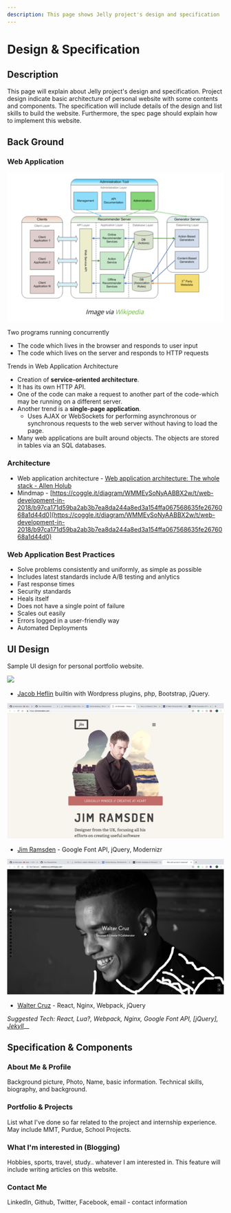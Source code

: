 ```yaml
---
description: This page shows Jelly project's design and specification
---
```


# Design & Specification

## Description

  This page will explain about Jelly project's design and specification. Project design indicate basic architecture of personal website with some contents and components. The specification will include details of the design and list skills to build the website. Furthermore, the spec page should explain how to implement this website.

## Back Ground

### Web Application

![](.gitbook/assets/screen-shot-2018-11-09-at-8.14.30-pm.png)

Two programs running concurrently

* The code which lives in the browser and responds to user input
* The code which lives on the server and responds to HTTP requests

Trends in Web Application Architecture

* Creation of **service-oriented architecture**.
* It has its own HTTP API.
* One of the code can make a request to another part of the code-which may be running on a different server.
* Another trend is a **single-page application**.
  * Uses AJAX or WebSockets for performing asynchronous or synchronous requests to the web server without having to load the page.
* Many web applications are built around objects. The objects are stored in tables via an SQL databases.

### Architecture

* Web application architecture - [Web application architecture: The whole stack - Allen Holub](https://www.youtube.com/watch?v=SgEFNRf67Cw)
* Mindmap - [https://coggle.it/diagram/WMMEvSoNyAABBX2w/t/web-development-in-2018/b97ca171d59ba2ab3b7ea8da244a8ed3a154ffa067568635fe2676068a1d44d0](https://coggle.it/diagram/WMMEvSoNyAABBX2w/t/web-development-in-2018/b97ca171d59ba2ab3b7ea8da244a8ed3a154ffa067568635fe2676068a1d44d0)

### Web Application Best Practices

* Solve problems consistently and uniformly, as simple as possible
* Includes latest standards include A/B testing and anlytics
* Fast response times
* Security standards
* Heals itself
* Does not have a single point of failure
* Scales out easily
* Errors logged in a user-friendly way
* Automated Deployments

## UI Design

  Sample UI design for personal portfolio website. 

![](.gitbook/assets/image.png)

* [Jacob Heflin](https://jacobheflin.com/) builtin with Wordpress plugins, php, Bootstrap, jQuery.

![](.gitbook/assets/image%20%281%29.png)

* [Jim Ramsden](https://jimramsden.com/) -  Google Font API, jQuery, Modernizr

![](.gitbook/assets/image%20%282%29.png)

* [Walter Cruz](http://waltercruz.strikingly.com/) - React, Nginx, Webpack, jQuery

_Suggested Tech: React, Lua?, Webpack, Nginx, Google Font API, \[jQuery\],_  [_Jekyll_](https://github.com/qwtel/hydejack/blob/master/assets/img/blog/hydejack-8.png)\_\_

## Specification & Components

### About Me & Profile

  Background picture, Photo, Name, basic information. Technical skills, biography, and background.

### Portfolio & Projects

  List what I've done so far related to the project and internship experience. May include MMT, Purdue, School Projects.

### What I'm interested in \(Blogging\)

  Hobbies, sports, travel, study.. whatever I am interested in. This feature will include writing articles on this website.

### Contact Me

  LinkedIn, Github, Twitter, Facebook, email - contact information

